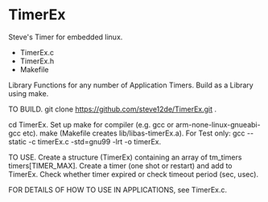 # TimerEx
Steve's Timer for embedded linux.
 - TimerEx.c 
 - TimerEx.h 
 - Makefile 

Library Functions for any number of Application Timers.
Build as a Library using make.

TO BUILD.
git clone https://github.com/steve12de/TimerEx.git .

cd TimerEx.
Set up make for compiler (e.g. gcc or arm-none-linux-gnueabi-gcc etc).
make  (Makefile creates lib/libas-timerEx.a).
For Test only: gcc --static -c timerEx.c -std=gnu99 -lrt -o timerEx.

TO USE.
Create a structure (TimerEx) containing an array of tm_timers timers[TIMER_MAX].
Create a timer (one shot or restart) and add to TimerEx.
Check whether timer expired or check timeout period (sec, usec).

FOR DETAILS OF HOW TO USE IN APPLICATIONS, see TimerEx.c.
